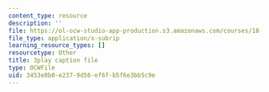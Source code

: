 ```yaml
---
content_type: resource
description: ''
file: https://ol-ocw-studio-app-production.s3.amazonaws.com/courses/18-086-mathematical-methods-for-engineers-ii-spring-2006/3453e0b0e2379d56ef6fb5f6e3bb5c9e_NEsObJTwDXI.srt
file_type: application/x-subrip
learning_resource_types: []
resourcetype: Other
title: 3play caption file
type: OCWFile
uid: 3453e0b0-e237-9d56-ef6f-b5f6e3bb5c9e
---
```


